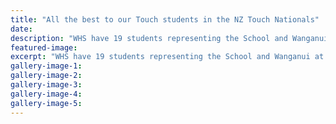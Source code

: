 ```yaml
---
title: "All the best to our Touch students in the NZ Touch Nationals"
date: 
description: "WHS have 19 students representing the School and Wanganui at the NZ Touch Nationals is Christchurch this weekend."
featured-image: 
excerpt: "WHS have 19 students representing the School and Wanganui at the NZ Touch Nationals is Christchurch this weekend."
gallery-image-1: 
gallery-image-2: 
gallery-image-3: 
gallery-image-4: 
gallery-image-5: 
---
```


